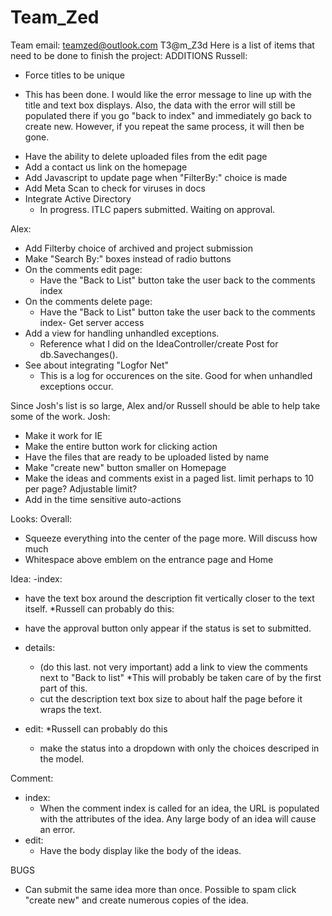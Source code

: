 # Team_Zed
Team email:
teamzed@outlook.com
T3@m_Z3d
Here is a list of items that need to be done to finish the project:
ADDITIONS
Russell:
- Force titles to be unique
 * This has been done. I would like the error message to line up with the title and text box displays. 
   Also, the data with the error will still be populated there if you go "back to index" and immediately go back to create new.
   However, if you repeat the same process, it will then be gone.
- Have the ability to delete uploaded files from the edit page
- Add a contact us link on the homepage
- Add Javascript to update page when "FilterBy:" choice is made
- Add Meta Scan to check for viruses in docs
- Integrate Active Directory
  * In progress. ITLC papers submitted. Waiting on approval.

Alex:
- Add Filterby choice of archived and project submission
- Make "Search By:" boxes instead of radio buttons
- On the comments edit page:
  * Have the "Back to List" button take the user back to the comments index
- On the comments delete page:
  * Have the "Back to List" button take the user back to the comments index- Get server access
- Add a view for handling unhandled exceptions. 
  * Reference what I did on the IdeaController/create Post for db.Savechanges().
- See about integrating "Logfor Net"
  * This is a log for occurences on the site. Good for when unhandled exceptions occur.

Since Josh's list is so large, Alex and/or Russell should be able to help take some of the work. 
Josh:
- Make it work for IE
- Make the entire button work for clicking action
- Have the files that are ready to be uploaded listed by name
- Make "create new" button smaller on Homepage
- Make the ideas and comments exist in a paged list. limit perhaps to 10 per page? Adjustable limit?
- Add in the time sensitive auto-actions

Looks:
Overall:
- Squeeze everything into the center of the page more. Will discuss how much
- Whitespace above emblem on the entrance page and Home

Idea:
-index:
  - have the text box around the description fit vertically closer to the text itself.
*Russell can probably do this:
  - have the approval button only appear if the status is set to submitted.

- details:
  - (do this last. not very important) add a link to view the comments next to "Back to list"
*This will probably be taken care of by the first part of this.
  - cut the description text box size to about half the page before it wraps the text.

- edit: 
*Russell can probably do this
  - make the status into a dropdown with only the choices descriped in the model.

Comment:
- index:
  - When the comment index is called for an idea, the URL is populated with the attributes of the idea. 
      Any large body of an idea will cause an error.
- edit:
  - Have the body display like the body of the ideas.

BUGS
- Can submit the same idea more than once. Possible to spam click "create new" 
  and create numerous copies of the idea.
